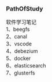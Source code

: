 ### PathOfStudy
软件学习笔记  
1、beegfs  
2、canal  
3、vscode  
4、debezium  
5、docker  
6、elasticsearch  
7、glusterfs  



